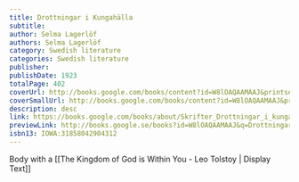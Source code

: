 ```yaml
---
title: Drottningar i Kungahälla
subtitle:
author: Selma Lagerlöf
authors: Selma Lagerlöf
category: Swedish literature
categories: Swedish literature
publisher:
publishDate: 1923
totalPage: 402
coverUrl: http://books.google.com/books/content?id=W8lOAQAAMAAJ&printsec=frontcover&img=1&zoom=1&source=gbs_api
coverSmallUrl: http://books.google.com/books/content?id=W8lOAQAAMAAJ&printsec=frontcover&img=1&zoom=5&source=gbs_api
description: desc
link: https://books.google.com/books/about/Skrifter_Drottningar_i_kungah%C3%A4lla.html?hl=&id=W8lOAQAAMAAJ
previewLink: http://books.google.se/books?id=W8lOAQAAMAAJ&q=Drottningarna+av+Kungah%C3%A4lla&dq=Drottningarna+av+Kungah%C3%A4lla&hl=&as_pt=BOOKS&cd=4&source=gbs_api
isbn13: IOWA:31858042904312
---
```

Body with a [[The Kingdom of God is Within You - Leo Tolstoy | Display Text]]